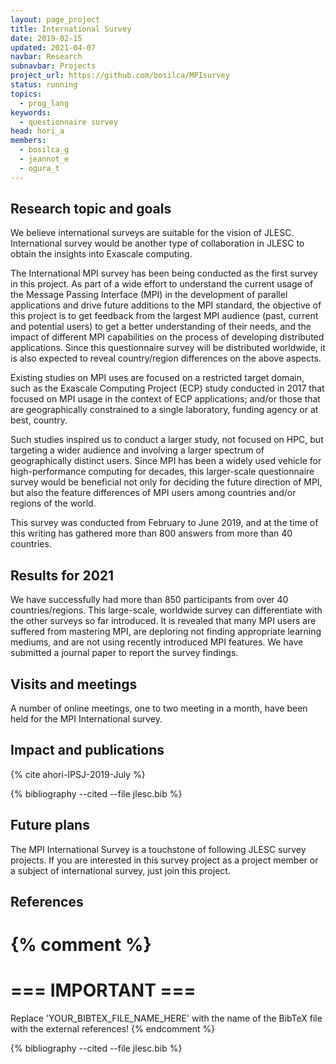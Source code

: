 ```yaml
---
layout: page_project
title: International Survey
date: 2019-02-15
updated: 2021-04-07
navbar: Research
subnavbar: Projects
project_url: https://github.com/bosilca/MPIsurvey
status: running
topics:
  - prog_lang
keywords:
  - questionnaire survey
head: hori_a
members:
  - bosilca_g
  - jeannot_e
  - ogura_t
---
```


## Research topic and goals

We believe international surveys are suitable for the vision of
JLESC. International survey would be another type of collaboration in
JLESC to obtain the insights into Exascale computing.

The International MPI survey has been being conducted as the first survey
in this project. As part of a wide effort to understand the current
usage of the Message Passing Interface (MPI) in the development of
parallel applications and drive future additions to the MPI standard,
the objective of this project is to get feedback from the largest MPI
audience (past, current and potential users) to get a better
understanding of their needs, and the impact of different MPI
capabilities on the process of developing distributed
applications. Since this questionnaire survey will be distributed
worldwide, it is also expected to reveal country/region differences on
the above aspects.

Existing studies on MPI uses are focused on a restricted target domain,
such as the Exascale Computing Project (ECP) study conducted in 2017 that focused
on MPI usage in the context of ECP applications; and/or those that are geographically
constrained to a single laboratory, funding agency or at best, country.

Such studies inspired us to conduct a larger study, not focused on HPC, but
targeting a wider audience and involving a larger spectrum of geographically
distinct users. Since MPI has been a widely used vehicle for high-performance
computing for decades, this larger-scale questionnaire survey would be
beneficial not only for deciding the future direction of MPI, but also the
feature differences of MPI users among countries and/or regions of the world.

This survey was conducted from February to June 2019, and at the time of
this writing has gathered more than 800 answers from more than 40 countries.

## Results for 2021

We have successfully had more than 850 participants from over 40
countries/regions.  This large-scale, worldwide survey can
differentiate with the other surveys so far introduced. It is revealed
that many MPI users are suffered from mastering MPI, are deploring not
finding appropriate learning mediums, and are not using recently
introduced MPI features. We have submitted a journal paper to report
the survey findings.

## Visits and meetings

A number of online meetings, one to two meeting in a month, have been
held for the MPI International survey.

## Impact and publications



<!--
{% comment %}
=============================
== CITING OWN PUBLICATIONS ==
=============================

You can list your own publications below in case you did not cite them in the text
(which you should do, though).
Use the Liquid citing syntax as explained in the wiki:
https://github.com/JLESC/jlesc.github.io/wiki/Markup-Language#cite-and-list-publications
Remember to use the `--file jlesc.bib` with the `cite` tag.

=====================================
== START HERE WITH YOUR ADDITIONAL REFERENCES ==
{% endcomment %}


{% comment %}
== NO MORE BELOW THIS ==
========================
{% endcomment %}
-->

{% cite ahori-IPSJ-2019-July %}

{% bibliography --cited --file jlesc.bib %}


## Future plans

The MPI International Survey is a touchstone of following JLESC survey
projects. If you are interested in this survey project as a project
member or a subject of international survey, just join this project.

## References

{% comment %}
=================
=== IMPORTANT ===
=================

Replace 'YOUR_BIBTEX_FILE_NAME_HERE' with the name of the BibTeX file with the external references!
{% endcomment %}

{% bibliography --cited --file jlesc.bib %}
